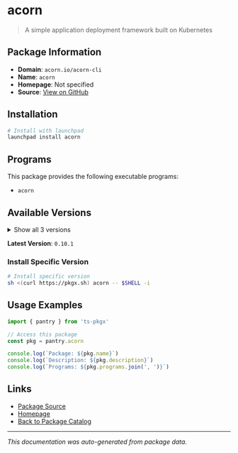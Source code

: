 # acorn

> A simple application deployment framework built on Kubernetes

## Package Information

- **Domain**: `acorn.io/acorn-cli`
- **Name**: `acorn`
- **Homepage**: Not specified
- **Source**: [View on GitHub](https://github.com/pkgxdev/pantry/tree/main/projects/acorn.io/acorn-cli/package.yml)

## Installation

```bash
# Install with launchpad
launchpad install acorn
```

## Programs

This package provides the following executable programs:

- `acorn`

## Available Versions

<details>
<summary>Show all 3 versions</summary>

- `0.10.1`, `0.10.0`, `0.9.2`

</details>

**Latest Version**: `0.10.1`

### Install Specific Version

```bash
# Install specific version
sh <(curl https://pkgx.sh) acorn -- $SHELL -i
```

## Usage Examples

```typescript
import { pantry } from 'ts-pkgx'

// Access this package
const pkg = pantry.acorn

console.log(`Package: ${pkg.name}`)
console.log(`Description: ${pkg.description}`)
console.log(`Programs: ${pkg.programs.join(', ')}`)
```

## Links

- [Package Source](https://github.com/pkgxdev/pantry/tree/main/projects/acorn.io/acorn-cli/package.yml)
- [Homepage](#)
- [Back to Package Catalog](../../package-catalog.md)

---

*This documentation was auto-generated from package data.*
